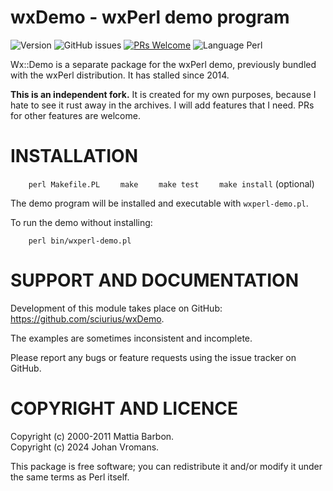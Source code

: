 # wxDemo - wxPerl demo program

![Version](https://img.shields.io/github/v/release/sciurius/wxDemo)
![GitHub issues](https://img.shields.io/github/issues/sciurius/wxDemo)
[![PRs Welcome](https://img.shields.io/badge/PRs-welcome-brightgreen.svg)](http://makeapullrequest.com)
![Language Perl](https://img.shields.io/badge/Language-Perl-blue)

Wx::Demo is a separate package for the wxPerl demo, previously bundled
with the wxPerl distribution. It has stalled since 2014.

**This is an independent fork.** It is created for my own purposes,
because I hate to see it rust away in the archives. I will add
features that I need. PRs for other features are welcome.

# INSTALLATION

`    perl Makefile.PL`
`    make`
`    make test`
`    make install` (optional)

The demo program will be installed and executable with
`wxperl-demo.pl`.

To run the demo without installing:

`    perl bin/wxperl-demo.pl`

# SUPPORT AND DOCUMENTATION

Development of this module takes place on GitHub:
https://github.com/sciurius/wxDemo.

The examples are sometimes inconsistent and incomplete.

Please report any bugs or feature requests using the issue tracker on
GitHub.

# COPYRIGHT AND LICENCE

Copyright (c) 2000-2011 Mattia Barbon.  
Copyright (c) 2024 Johan Vromans.

This package is free software; you can redistribute it and/or
modify it under the same terms as Perl itself.
